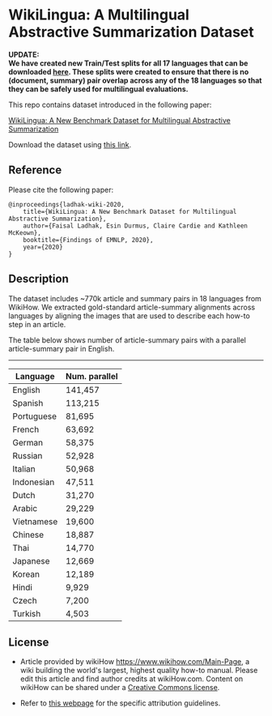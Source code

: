 # WikiLingua: A Multilingual Abstractive Summarization Dataset #

**UPDATE:\
We have created new Train/Test splits for all 17 languages that can be downloaded [here](https://drive.google.com/file/d/1sTCB5NDPq6vUOlxR29DbvSssErvXLD1d/view?usp=sharing). These splits were created to ensure that there is no (document, summary) pair overlap across any of the 18 languages so that they can be safely used for multilingual evaluations.**

This repo contains dataset introduced in the following paper: 

[WikiLingua: A New Benchmark Dataset for Multilingual Abstractive
Summarization](https://arxiv.org/abs/2010.03093) 

Download the dataset using [this link](https://drive.google.com/file/d/1sTCB5NDPq6vUOlxR29DbvSssErvXLD1d/view?usp=sharing).

## Reference ##
Please cite the following paper: 

```
@inproceedings{ladhak-wiki-2020,
    title={WikiLingua: A New Benchmark Dataset for Multilingual Abstractive Summarization},
    author={Faisal Ladhak, Esin Durmus, Claire Cardie and Kathleen McKeown},
    booktitle={Findings of EMNLP, 2020},
    year={2020}
}
```

## Description ##

The dataset includes ~770k article and summary pairs in 18 languages from WikiHow. We extracted gold-standard article-summary alignments across languages by aligning the images that are used to describe each how-to step in an article.

The table below shows number of article-summary pairs with a parallel article-summary pair in English. 
______________________________
| Language    | Num. parallel |
| ----------- | --------------|
| English     |   141,457     |
| Spanish     |   113,215     |
| Portuguese  |    81,695     |
| French      |    63,692     |
| German      |    58,375     |
| Russian     |    52,928     |
| Italian     |    50,968     |
| Indonesian  |    47,511     |
| Dutch       |    31,270     |
| Arabic      |    29,229     |
| Vietnamese  |    19,600     |
| Chinese     |    18,887     |
| Thai        |    14,770     |
| Japanese    |    12,669     |
| Korean      |    12,189     |
| Hindi       |     9,929     |
| Czech       |     7,200     |
| Turkish     |     4,503     |

## License ##

- Article provided by wikiHow <https://www.wikihow.com/Main-Page>, a wiki building the world's largest, highest quality how-to manual. Please edit this article and find author credits at wikiHow.com. Content on wikiHow can be shared under a [Creative Commons license](http://creativecommons.org/licenses/by-nc-sa/3.0/).

- Refer to [this webpage](https://www.wikihow.com/wikiHow:Attribution) for the specific attribution guidelines. 
